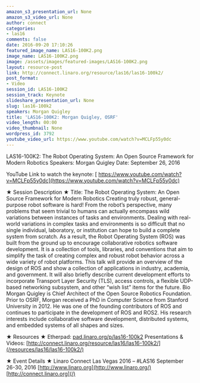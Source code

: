 ```yaml
---
amazon_s3_presentation_url: None
amazon_s3_video_url: None
author: connect
categories:
- las16
comments: false
date: 2016-09-20 17:10:26
featured_image_name: LAS16-100K2.png
image_name: LAS16-100K2.png
image: /assets/images/featured-images/LAS16-100K2.png
layout: resource-post
link: http://connect.linaro.org/resource/las16/las16-100k2/
post_format:
- Video
session_id: LAS16-100K2
session_track: Keynote
slideshare_presentation_url: None
slug: las16-100k2
speakers: Morgan Quigley
title: 'LAS16-100K2: Morgan Quigley, OSRF'
video_length: 00:00
video_thumbnail: None
wordpress_id: 3792
youtube_video_url: https://www.youtube.com/watch?v=MCLFp55y0dc
---
```


LAS16-100K2: The Robot Operating System: An Open Source Framework for Modern Robotics
Speakers: Morgan Quigley
Date: September 26, 2016

YouTube Link to watch the keynote: [ https://www.youtube.com/watch?v=MCLFp55y0dc](https://www.youtube.com/watch?v=MCLFp55y0dc)

★ Session Description ★
Title: The Robot Operating System: An Open Source Framework for Modern Robotics
Creating truly robust, general-purpose robot software is hard! From the robot’s perspective, many problems that seem trivial to humans can actually encompass wild variations between instances of tasks and environments. Dealing with real-world variations in complex tasks and environments is so difficult that no single individual, laboratory, or institution can hope to build a complete system from scratch.
As a result, the Robot Operating System (ROS) was built from the ground up to encourage collaborative robotics software development. It is a collection of tools, libraries, and conventions that aim to simplify the task of creating complex and robust robot behavior across a wide variety of robot platforms. This talk will provide an overview of the design of ROS and show a collection of applications in industry, academia, and government. It will also briefly describe current development efforts to incorporate Transport Layer Security (TLS), access controls, a flexible UDP-based networking subsystem, and other “wish list” items for the future.
Bio
Morgan Quigley is Chief Architect of the Open Source Robotics Foundation. Prior to OSRF, Morgan received a PhD in Computer Science from Stanford University in 2012. He was one of the founding contributors of ROS and continues to participate in the development of ROS and ROS2. His research interests include collaborative software development, distributed systems, and embedded systems of all shapes and sizes.

★ Resources ★
Etherpad: [pad.linaro.org/p/las16-100k2](https://las16.pathable.com/meetings/pad.linaro.org/p/las16-100k2)
Presentations & Videos: [http://connect.linaro.org/resource/las16/las16-100k2/](/resources/las16/las16-100k2/)

★ Event Details ★
Linaro Connect Las Vegas 2016 – #LAS16
September 26-30, 2016
[http://www.linaro.org](http://www.linaro.org/)
[http://connect.linaro.org](/)
